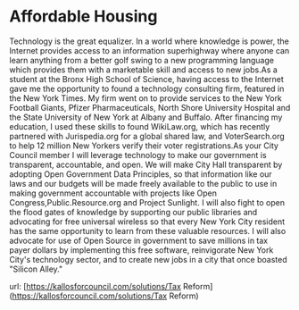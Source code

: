 # Affordable Housing #

Technology is the great equalizer. In a world where knowledge is power, the Internet provides access to an information superhighway where anyone can learn anything from a better golf swing to a new programming language which provides them with a marketable skill and access to new jobs.As a student at the Bronx High School of Science, having access to the Internet gave me the opportunity to found a technology consulting firm, featured in the New York Times. My firm went on to provide services to the New York Football Giants, Pfizer Pharmaceuticals, North Shore University Hospital and the State University of New York at Albany and Buffalo. After financing my education, I used these skills to found WikiLaw.org, which has recently partnered with Jurispedia.org for a global shared law, and VoterSearch.org to help 12 million New Yorkers verify their voter registrations.As your City Council member I will leverage technology to make our government is transparent, accountable, and open. We will make City Hall transparent by adopting Open Government Data Principles, so that information like our laws and our budgets will be made freely available to the public to use in making government accountable with projects like Open Congress,Public.Resource.org and Project Sunlight. I will also fight to open the flood gates of knowledge by supporting our public libraries and advocating for free universal wireless so that every New York City resident has the same opportunity to learn from these valuable resources. I will also advocate for use of Open Source in government to save millions in tax payer dollars by implementing this free software, reinvigorate New York City's technology sector, and to create new jobs in a city that once boasted "Silicon Alley."


url: [https://kallosforcouncil.com/solutions/Tax Reform](https://kallosforcouncil.com/solutions/Tax Reform)